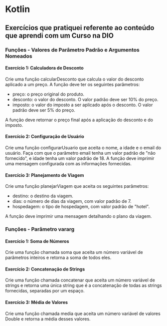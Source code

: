 # Kotlin
## Exercícios que pratiquei referente ao conteúdo que aprendi com um Curso na DIO
### Funções - Valores de Parâmetro Padrão e Argumentos Nomeados
#### Exercício 1: Calculadora de Desconto
Crie uma função calcularDesconto que calcula o valor do desconto aplicado a um preço. A função deve ter os seguintes parâmetros:
- preço: o preço original do produto.
- desconto: o valor do desconto. O valor padrão deve ser 10% do preço.
- imposto: o valor do imposto a ser aplicado após o desconto. O valor padrão deve ser 5% do preço.

A função deve retornar o preço final após a aplicação do desconto e do imposto.

#### Exercício 2: Configuração de Usuário
Crie uma função configurarUsuario que aceita o nome, a idade e o email do usuário. Faça com que o parâmetro email tenha um valor padrão de "não fornecido", e idade tenha um valor padrão de 18. A função deve imprimir uma mensagem configurada com as informações fornecidas.

#### Exercício 3: Planejamento de Viagem
Crie uma função planejarViagem que aceita os seguintes parâmetros:
- destino: o destino da viagem.
- dias: o número de dias da viagem, com valor padrão de 7.
- hospedagem: o tipo de hospedagem, com valor padrão de "hotel".

A função deve imprimir uma mensagem detalhando o plano da viagem.

### Funções - Parâmetro vararg
#### Exercício 1: Soma de Números
Crie uma função chamada soma que aceita um número variável de parâmetros inteiros e retorna a soma de todos eles.

#### Exercício 2: Concatenação de Strings
Crie uma função chamada concatenar que aceita um número variável de strings e retorna uma única string que é a concatenação de todas as strings fornecidas, separadas por um espaço.

#### Exercício 3: Média de Valores
Crie uma função chamada media que aceita um número variável de valores Double e retorna a média desses valores.
